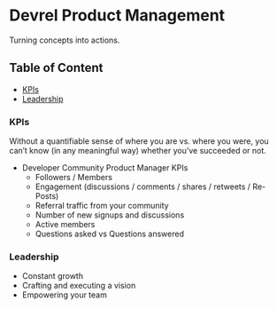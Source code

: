 # Devrel Product Management

Turning concepts into actions.

## Table of Content

* [KPIs](#kpis) <br>
* [Leadership](#leadership) <br>

### KPIs

Without a quantifiable sense of where you are vs. where you were, you can’t know (in any meaningful way) whether you’ve succeeded or not.

* Developer Community Product Manager KPIs
  * Followers / Members
  * Engagement (discussions / comments / shares / retweets / Re-Posts)
  * Referral traffic from your community
  * Number of new signups and discussions
  * Active members
  * Questions asked vs Questions answered
  
### Leadership

  * Constant growth
  * Crafting and executing a vision
  * Empowering your team
